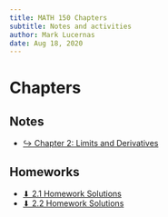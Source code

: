 ```yaml
---
title: MATH 150 Chapters
subtitle: Notes and activities
author: Mark Lucernas
date: Aug 18, 2020
---
```



# Chapters

## Notes

- [↪ Chapter 2: Limits and Derivatives](chapter-2/index)


## Homeworks

- [⬇ 2.1 Homework Solutions](file:../../../../files/fall-2020/MATH-150/chapter-2/2.1_homework.pdf)
- [⬇ 2.2 Homework Solutions](file:../../../../files/fall-2020/MATH-150/chapter-2/2.2_homework.pdf)

